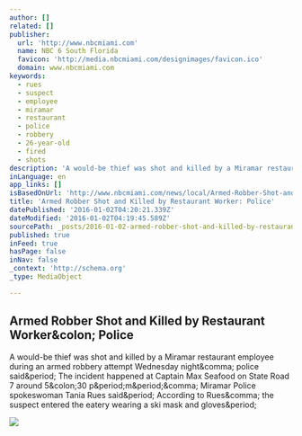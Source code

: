 ```yaml
---
author: []
related: []
publisher:
  url: 'http://www.nbcmiami.com'
  name: NBC 6 South Florida
  favicon: 'http://media.nbcmiami.com/designimages/favicon.ico'
  domain: www.nbcmiami.com
keywords:
  - rues
  - suspect
  - employee
  - miramar
  - restaurant
  - police
  - robbery
  - 26-year-old
  - fired
  - shots
description: 'A would-be thief was shot and killed by a Miramar restaurant employee during an armed robbery attempt Wednesday night, police said. The incident happened at Captain Max Seafood on State Road 7 around 5:30 p.m., Miramar Police spokeswoman Tania Rues said. According to Rues, the suspect entered the eatery wearing a ski mask and gloves.'
inLanguage: en
app_links: []
isBasedOnUrl: 'http://www.nbcmiami.com/news/local/Armed-Robber-Shot-and-Killed-by-Restaurant-Worker-Miramar-Police-363431091.html'
title: 'Armed Robber Shot and Killed by Restaurant Worker: Police'
datePublished: '2016-01-02T04:20:21.339Z'
dateModified: '2016-01-02T04:19:45.589Z'
sourcePath: _posts/2016-01-02-armed-robber-shot-and-killed-by-restaurant-worker-police.md
published: true
inFeed: true
hasPage: false
inNav: false
_context: 'http://schema.org'
_type: MediaObject

---
```

<article style=""><h1>Armed Robber Shot and Killed by Restaurant Worker&amp;colon; Police</h1><p>A would-be thief was shot and killed by a Miramar restaurant employee during an armed robbery attempt Wednesday night&amp;comma; police said&amp;period; The incident happened at Captain Max Seafood on State Road 7 around 5&amp;colon;30 p&amp;period;m&amp;period;&amp;comma; Miramar Police spokeswoman Tania Rues said&amp;period; According to Rues&amp;comma; the suspect entered the eatery wearing a ski mask and gloves&amp;period;</p><img src="http://media.nbcmiami.com/images/1200*675/122315+captain+max+seafood+shooting.jpg" /></article>